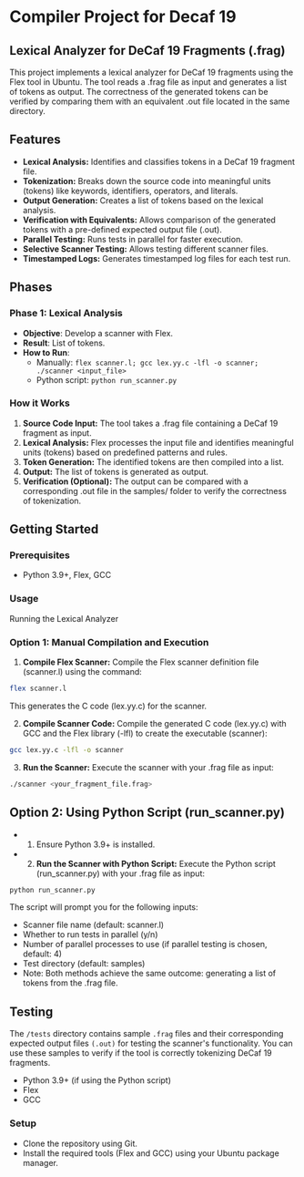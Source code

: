 # Compiler Project for Decaf 19

## Lexical Analyzer for DeCaf 19 Fragments (.frag)

This project implements a lexical analyzer for DeCaf 19 fragments using the Flex tool in Ubuntu. The tool reads a .frag file as input and generates a list of tokens as output. The correctness of the generated tokens can be verified by comparing them with an equivalent .out file located in the same directory.

## Features

- **Lexical Analysis:** Identifies and classifies tokens in a DeCaf 19 fragment file.
- **Tokenization:** Breaks down the source code into meaningful units (tokens) like keywords, identifiers, operators, and literals.
- **Output Generation:** Creates a list of tokens based on the lexical analysis.
- **Verification with Equivalents:** Allows comparison of the generated tokens with a pre-defined expected output file (.out).
- **Parallel Testing:** Runs tests in parallel for faster execution.
- **Selective Scanner Testing:** Allows testing different scanner files.
- **Timestamped Logs:** Generates timestamped log files for each test run.

## Phases

### Phase 1: Lexical Analysis

- **Objective**: Develop a scanner with Flex.
- **Result**: List of tokens.
- **How to Run**:
  - Manually: `flex scanner.l; gcc lex.yy.c -lfl -o scanner; ./scanner <input_file>`
  - Python script: `python run_scanner.py`

### How it Works

1. **Source Code Input:** The tool takes a .frag file containing a DeCaf 19 fragment as input.
2. **Lexical Analysis:** Flex processes the input file and identifies meaningful units (tokens) based on predefined patterns and rules.
3. **Token Generation:** The identified tokens are then compiled into a list.
4. **Output:** The list of tokens is generated as output.
5. **Verification (Optional):** The output can be compared with a corresponding .out file in the samples/ folder to verify the correctness of tokenization.

## Getting Started

### Prerequisites

- Python 3.9+, Flex, GCC

### Usage

Running the Lexical Analyzer

### Option 1: Manual Compilation and Execution

1. **Compile Flex Scanner:** Compile the Flex scanner definition file (scanner.l) using the command:

```bash
flex scanner.l
```

This generates the C code (lex.yy.c) for the scanner.

2. **Compile Scanner Code:** Compile the generated C code (lex.yy.c) with GCC and the Flex library (-lfl) to create the executable (scanner):

```bash
gcc lex.yy.c -lfl -o scanner
```

3. **Run the Scanner:** Execute the scanner with your .frag file as input:

```bash
./scanner <your_fragment_file.frag>
```

## Option 2: Using Python Script (run_scanner.py)

- 1. Ensure Python 3.9+ is installed.
- 2. **Run the Scanner with Python Script:** Execute the Python script (run_scanner.py) with your .frag file as input:

```bash
python run_scanner.py
```

The script will prompt you for the following inputs:

- Scanner file name (default: scanner.l)
- Whether to run tests in parallel (y/n)
- Number of parallel processes to use (if parallel testing is chosen, default: 4)
- Test directory (default: samples)
- Note: Both methods achieve the same outcome: generating a list of tokens from the .frag file.

## Testing

The `/tests` directory contains sample `.frag` files and their corresponding expected output files `(.out)` for testing the scanner's functionality. You can use these samples to verify if the tool is correctly tokenizing DeCaf 19 fragments.

- Python 3.9+ (if using the Python script)
- Flex
- GCC

### Setup

- Clone the repository using Git.
- Install the required tools (Flex and GCC) using your Ubuntu package manager.
